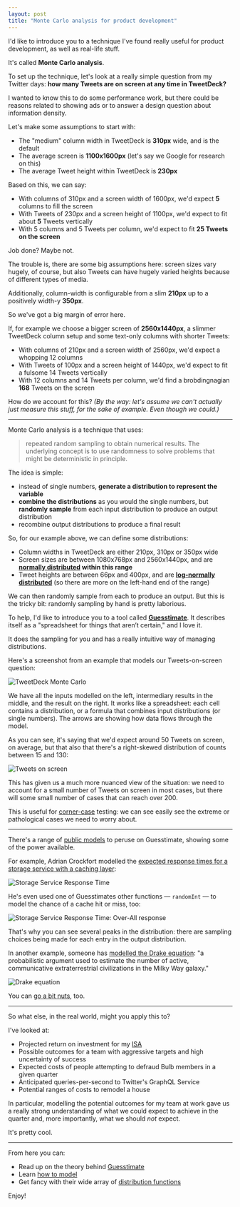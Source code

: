 ```yaml
---
layout: post
title: "Monte Carlo analysis for product development"
---
```


I'd like to introduce you to a technique I've found really useful for product development, as well as real-life stuff.

It's called **Monte Carlo analysis**.

To set up the technique, let's look at a really simple question from my Twitter days: **how many Tweets are on screen at any time in TweetDeck?**

I wanted to know this to do some performance work, but there could be reasons related to showing ads or to answer a design question about information density.

Let's make some assumptions to start with:

- The "medium" column width in TweetDeck is **310px** wide, and is the default
- The average screen is **1100x1600px** (let's say we Google for research on this)
- The average Tweet height within TweetDeck is **230px**

Based on this, we can say:

- With columns of 310px and a screen width of 1600px, we'd expect **5** columns to fill the screen
- With Tweets of 230px and a screen height of 1100px, we'd expect to fit about **5** Tweets vertically
- With 5 columns and 5 Tweets per column, we'd expect to fit **25 Tweets on the screen**

Job done? Maybe not.

The trouble is, there are some big assumptions here: screen sizes vary hugely, of course, but also Tweets can have hugely varied heights because of different types of media.

Additionally, column-width is configurable from a slim **210px** up to a positively width-y **350px**.

So we've got a big margin of error here.

If, for example we choose a bigger screen of **2560x1440px**, a slimmer TweetDeck column setup and some text-only columns with shorter Tweets:

- With columns of 210px and a screen width of 2560px, we'd expect a whopping 12 columns
- With Tweets of 100px and a screen height of 1440px, we'd expect to fit a fulsome 14 Tweets vertically
- With 12 columns and 14 Tweets per column, we'd find a brobdingnagian **168** Tweets on the screen

How do we account for this? _(By the way: let's assume we can't actually just measure this stuff, for the sake of example. Even though we could.)_

---

Monte Carlo analysis is a technique that uses:

> repeated random sampling to obtain numerical results. The underlying concept is to use randomness to solve problems that might be deterministic in principle.

The idea is simple:

- instead of single numbers, **generate a distribution to represent the variable**
- **combine the distributions** as you would the single numbers, but **randomly sample** from each input distribution to produce an output distribution
- recombine output distributions to produce a final result

So, for our example above, we can define some distributions:

- Column widths in TweetDeck are either 210px, 310px or 350px wide
- Screen sizes are between 1080x768px and 2560x1440px, and are **[normally distributed][normal] within this range**
- Tweet heights are between 66px and 400px, and are **[log-normally distributed][lognormal]** (so there are more on the left-hand end of the range)

We can then randomly sample from each to produce an output. But this is the tricky bit: randomly sampling by hand is pretty laborious.

To help, I'd like to introduce you to a tool called **[Guesstimate][guesstimate]**. It describes itself as a "spreadsheet for things that aren’t certain," and I love it.

It does the sampling for you and has a really intuitive way of managing distributions.

Here's a screenshot from an example that models our Tweets-on-screen question:

![TweetDeck Monte Carlo](/images/td-monte-carlo.png)

We have all the inputs modelled on the left, intermediary results in the middle, and the result on the right. It works like a spreadsheet: each cell contains a distribution, or a formula that combines input distributions (or single numbers). The arrows are showing how data flows through the model.

As you can see, it's saying that we'd expect around 50 Tweets on screen, on average, but that also that there's a right-skewed distribution of counts between 15 and 130:

![Tweets on screen](/images/td-tweets-on-screen.png)

This has given us a much more nuanced view of the situation: we need to account for a small number of Tweets on screen in most cases, but there will some small number of cases that can reach over 200.

This is useful for [corner-case][corner] testing: we can see easily see the extreme or pathological cases we need to worry about.

---

There's a range of [public models][public models] to peruse on Guesstimate, showing some of the power available.

For example, Adrian Crockfort modelled the [expected response times for a storage service with a caching layer][storage]:

![Storage Service Response Time](/images/guesstime-service-response-time.png)

He's even used one of Guesstimates other functions — `randomInt` — to model the chance of a cache hit or miss, too:

![Storage Service Response Time: Over-All response](/images/guesstimate-over-all-response.png)

That's why you can see several peaks in the distribution: there are sampling choices being made for each entry in the output distribution.

In another example, someone has [modelled the Drake equation][drake]: "a probabilistic argument used to estimate the number of active, communicative extraterrestrial civilizations in the Milky Way galaxy."

![Drake equation](/images/guesstimate-drake.png)

You can [go a bit nuts][nuts], too.

---

So what else, in the real world, might you apply this to?

I've looked at:

- Projected return on investment for my [ISA][isa]
- Possible outcomes for a team with aggressive targets and high uncertainty of success
- Expected costs of people attempting to defraud Bulb members in a given quarter
- Anticipated queries-per-second to Twitter's GraphQL Service
- Potential ranges of costs to remodel a house

In particular, modelling the potential outcomes for my team at work gave us a really strong understanding of what we could expect to achieve in the quarter and, more importantly, what we should _not_ expect.

It's pretty cool.

---

From here you can:

- Read up on the theory behind [Guesstimate](https://docs.getguesstimate.com/theory/)
- Learn [how to model](https://docs.getguesstimate.com/basic_modeling/)
- Get fancy with their wide array of [distribution functions](https://docs.getguesstimate.com/functions/distributions.html)

Enjoy!

[normal]: https://statisticsbyjim.com/basics/normal-distribution/
[lognormal]: https://en.m.wikipedia.org/wiki/Log-normal_distribution
[guesstimate]: https://getguesstimate.com
[corner]: https://en.m.wikipedia.org/wiki/Corner_case
[public models]: https://www.getguesstimate.com/models
[storage]: https://www.getguesstimate.com/models/1307
[drake]: https://www.getguesstimate.com/models/2734
[nuts]: https://www.getguesstimate.com/models/316
[isa]: https://www.gov.uk/individual-savings-accounts
